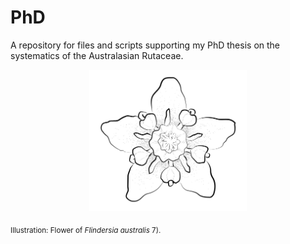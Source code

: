 # PhD
A repository for files and scripts supporting my PhD thesis on the systematics of the Australasian Rutaceae.

<p align="center">
  <img src="https://github.com/hkore1/PhD/blob/main/_bin/F_australis_flower.png" width=50% height=50%>
  
  <sub>Illustration: Flower of <i>Flindersia australis</i> 7).</sub>
</p>



